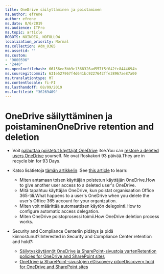 ```yaml
---
title: OneDrive säilyttäminen ja poistaminen
ms.author: efrene
author: efrene
ms.date: 8/6/2019
ms.audience: ITPro
ms.topic: article
ROBOTS: NOINDEX, NOFOLLOW
localization_priority: Normal
ms.collection: Adm_O365
ms.assetid: ''
ms.custom:
- "9000596"
- "2440"
ms.openlocfilehash: 66156ee3bb9c1368326ad557f5f042fc8444694b
ms.sourcegitcommit: 631e527967f4d641bc9227642ffe38967ae87a00
ms.translationtype: MT
ms.contentlocale: fi-FI
ms.lasthandoff: 08/09/2019
ms.locfileid: "36269409"
---
```

# <a name="onedrive-retention-and-deletion"></a><span data-ttu-id="e0c12-102">OneDrive säilyttäminen ja poistaminen</span><span class="sxs-lookup"><span data-stu-id="e0c12-102">OneDrive retention and deletion</span></span>

- <span data-ttu-id="e0c12-103">Voit [palauttaa poistetut käyttäjät OneDrive](https://docs.microsoft.com/onedrive/restore-deleted-onedrive) itse.</span><span class="sxs-lookup"><span data-stu-id="e0c12-103">You can [restore a deleted users OneDrive](https://docs.microsoft.com/onedrive/restore-deleted-onedrive) yourself.</span></span> <span data-ttu-id="e0c12-104">Ne ovat Roskakori 93 päivää.</span><span class="sxs-lookup"><span data-stu-id="e0c12-104">They are in recycle bin for 93 Days.</span></span> 

- <span data-ttu-id="e0c12-105">Katso lisätietoja [tämän artikkelin](https://docs.microsoft.com/onedrive/restore-deleted-onedrive) :</span><span class="sxs-lookup"><span data-stu-id="e0c12-105">See [this article](https://docs.microsoft.com/onedrive/restore-deleted-onedrive) to learn:</span></span>
    - <span data-ttu-id="e0c12-106">Miten antamaan toisen käyttäjän poistetun käyttäjän OneDrive.</span><span class="sxs-lookup"><span data-stu-id="e0c12-106">How to give another user access to a deleted user's OneDrive.</span></span>
    - <span data-ttu-id="e0c12-107">Mitä tapahtuu käyttäjän OneDrive, kun poistat organisaation Office 365-tili.</span><span class="sxs-lookup"><span data-stu-id="e0c12-107">What happens to a user's OneDrive when you delete the user's Office 365 account for your organization.</span></span>
    - <span data-ttu-id="e0c12-108">Miten voit määrittää automaattisen käytön delegointi.</span><span class="sxs-lookup"><span data-stu-id="e0c12-108">How to configure automatic access delegation.</span></span>
    - <span data-ttu-id="e0c12-109">Miten OneDrive poistoprosessi toimii.</span><span class="sxs-lookup"><span data-stu-id="e0c12-109">How OneDrive deletion process works.</span></span>

- <span data-ttu-id="e0c12-110">Security and Compliance Centeriin pidätys ja pidä kiinnostunut?:</span><span class="sxs-lookup"><span data-stu-id="e0c12-110">Interested in Security and Compliance Center retention and hold?:</span></span>
    - [<span data-ttu-id="e0c12-111">Säilytyskäytännöt OneDrive ja SharePoint-sivustoja varten</span><span class="sxs-lookup"><span data-stu-id="e0c12-111">Retention policies for OneDrive and SharePoint sites</span></span>](https://docs.microsoft.com/office365/securitycompliance/retention-policies?redirectSourcePath=%252farticle%252f5e377752-700d-4870-9b6d-12bfc12d2423#content-in-onedrive-accounts-and-sharepoint-sites)
    - [<span data-ttu-id="e0c12-112">OneDrive ja SharePoint-sivustojen eDiscovery pito</span><span class="sxs-lookup"><span data-stu-id="e0c12-112">eDiscovery hold for OneDrive and SharePoint sites</span></span>](https://docs.microsoft.com/office365/securitycompliance/ediscovery-cases#step-4-place-content-locations-on-hold)



